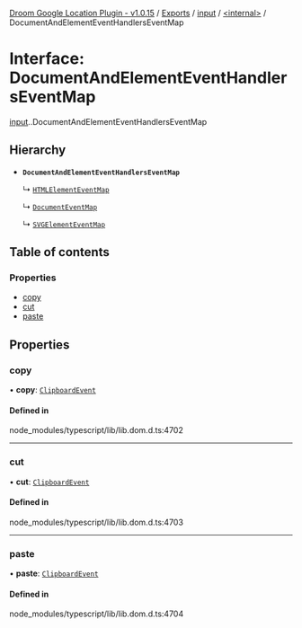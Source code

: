 [Droom Google Location Plugin - v1.0.15](../README.md) / [Exports](../modules.md) / [input](../modules/input.md) / [<internal\>](../modules/input._internal_.md) / DocumentAndElementEventHandlersEventMap

# Interface: DocumentAndElementEventHandlersEventMap

[input](../modules/input.md).[<internal>](../modules/input._internal_.md).DocumentAndElementEventHandlersEventMap

## Hierarchy

- **`DocumentAndElementEventHandlersEventMap`**

  ↳ [`HTMLElementEventMap`](input._internal_.HTMLElementEventMap.md)

  ↳ [`DocumentEventMap`](input._internal_.DocumentEventMap.md)

  ↳ [`SVGElementEventMap`](input._internal_.SVGElementEventMap.md)

## Table of contents

### Properties

- [copy](input._internal_.DocumentAndElementEventHandlersEventMap.md#copy)
- [cut](input._internal_.DocumentAndElementEventHandlersEventMap.md#cut)
- [paste](input._internal_.DocumentAndElementEventHandlersEventMap.md#paste)

## Properties

### copy

• **copy**: [`ClipboardEvent`](../modules/input._internal_.md#clipboardevent)

#### Defined in

node_modules/typescript/lib/lib.dom.d.ts:4702

___

### cut

• **cut**: [`ClipboardEvent`](../modules/input._internal_.md#clipboardevent)

#### Defined in

node_modules/typescript/lib/lib.dom.d.ts:4703

___

### paste

• **paste**: [`ClipboardEvent`](../modules/input._internal_.md#clipboardevent)

#### Defined in

node_modules/typescript/lib/lib.dom.d.ts:4704
